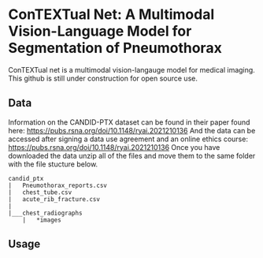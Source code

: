 # ConTEXTual Net: A Multimodal Vision-Language Model for Segmentation of Pneumothorax
ConTEXTual net is a multimodal vision-langauge model for medical imaging. This github is still under construction for open source use. 
## Data
Information on the CANDID-PTX dataset can be found in their paper found here: https://pubs.rsna.org/doi/10.1148/ryai.2021210136
And the data can be accessed after signing a data use agreement and an online ethics course: https://pubs.rsna.org/doi/10.1148/ryai.2021210136
Once you have downloaded the data unzip all of the files and move them to the same folder with the file stucture below.
```
candid_ptx
|   Pneumothorax_reports.csv
|   chest_tube.csv
|   acute_rib_fracture.csv
|
|___chest_radiographs
    |   *images

```
## Usage
